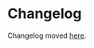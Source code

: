 Changelog
=========

Changelog moved [here](https://github.com/XKNX/xknx/blob/master/changelog.md).


